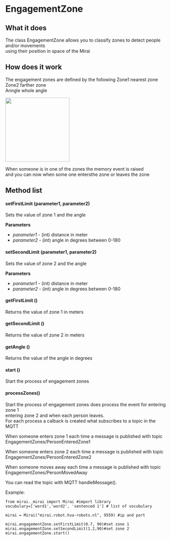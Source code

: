 # EngagementZone

## What it does
The class EngagementZone allows you to classify zones to detect people and/or movements<br>
 using their position in space of the Mirai <pepper>


## How does it work
The engagement zones are defined by the following
Zone1 nearest zone<br>
Zone2 farther zone<br>
Anngle whole angle<br>

<img src="https://gitlab.fdmci.hva.nl/balalib/images/-/raw/master/engage.png" width="200"><br>



When someone is in one of the zones the memory event is raised <br>
and you can now when some one entersthe zone or leaves the zone 




## Method list


#### setFirstLimit (parameter1, parameter2)
Sets the value of zone 1 and the angle

__Parameters__
- *parameter1* - (int) distance in meter
- *parameter2* - (int) angle in degrees between 0-180


#### setSecondLimit (parameter1, parameter2)
Sets the value of zone 2 and the angle

__Parameters__
- *parameter1* - (int) distance in meter
- *parameter2* - (int) angle in degrees between 0-180


#### getFirstLimit ()
Returns the value of zone 1 in meters<br>


#### getSecondLimit ()
Returns the value of zone 2 in meters<br>


#### getAngle ()
Returns the value of the angle in degrees<br>

#### start ()
Start the process of engagement zones<br>

#### processZones()
Start the process of engagement zones does process the event for entering zone 1 <br>
entering zone 2 and when each person leaves.<br> 
For each process a calback is created what subscribes to a topic in the MQTT<br>


When someone enters zone 1 each time a message is published with topic EngagementZones/PersonEnteredZone1<br>

When someone enters zone 2 each time a message is published with topic<br>
EngagementZones/PersonEnteredZone2<br>

When someone moves away each time a message is published with topic<br>
EngagementZones/PersonMovedAway<br>

You can read the topic with MQTT handleMessage().<br>



Example:
```
from mirai._mirai import Mirai #import library
vocubulary=['word1','word2', 'sentenced 1'] # list of vocubulary

mirai = Mirai("mirai.robot.hva-robots.nl", 9559) #ip and port

mirai.engagementZone.setFirstLimit(0.7, 90)#set zone 1
mirai.engagementZone.setSecondLimit(1.2,90)#set zone 2
mirai.engagementZone.start()

```
